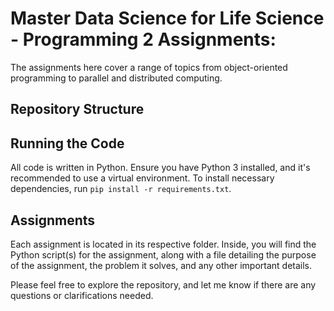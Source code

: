 # Master Data Science for Life Science - Programming 2 Assignments:

The assignments here cover a range of topics from object-oriented programming to parallel and distributed computing.

## Repository Structure


## Running the Code

All code is written in Python. Ensure you have Python 3 installed, and it's recommended to use a virtual environment.
To install necessary dependencies, run `pip install -r requirements.txt`.

## Assignments

Each assignment is located in its respective folder.
Inside, you will find the Python script(s) for the assignment,
along with a file detailing the purpose of the assignment, the problem it solves, and any other important details.

Please feel free to explore the repository, and let me know if there are any questions or clarifications needed.

